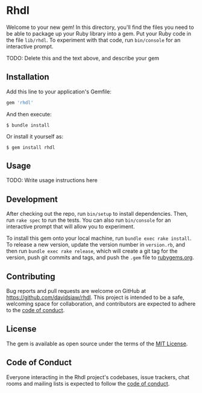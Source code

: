 # Rhdl

Welcome to your new gem! In this directory, you'll find the files you need to be able to package up your Ruby library into a gem. Put your Ruby code in the file `lib/rhdl`. To experiment with that code, run `bin/console` for an interactive prompt.

TODO: Delete this and the text above, and describe your gem

## Installation

Add this line to your application's Gemfile:

```ruby
gem 'rhdl'
```

And then execute:

    $ bundle install

Or install it yourself as:

    $ gem install rhdl

## Usage

TODO: Write usage instructions here

## Development

After checking out the repo, run `bin/setup` to install dependencies. Then, run `rake spec` to run the tests. You can also run `bin/console` for an interactive prompt that will allow you to experiment.

To install this gem onto your local machine, run `bundle exec rake install`. To release a new version, update the version number in `version.rb`, and then run `bundle exec rake release`, which will create a git tag for the version, push git commits and tags, and push the `.gem` file to [rubygems.org](https://rubygems.org).

## Contributing

Bug reports and pull requests are welcome on GitHub at https://github.com/davidsiaw/rhdl. This project is intended to be a safe, welcoming space for collaboration, and contributors are expected to adhere to the [code of conduct](https://github.com/davidsiaw/rhdl/blob/master/CODE_OF_CONDUCT.md).


## License

The gem is available as open source under the terms of the [MIT License](https://opensource.org/licenses/MIT).

## Code of Conduct

Everyone interacting in the Rhdl project's codebases, issue trackers, chat rooms and mailing lists is expected to follow the [code of conduct](https://github.com/davidsiaw/rhdl/blob/master/CODE_OF_CONDUCT.md).
